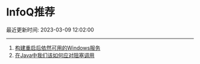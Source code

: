 # InfoQ推荐

最近更新时间: 2023-03-09 12:02:00

--- 
1. [构建重启后依然可用的Windows服务](https://www.infoq.cn/article/sj95UdY5Vqp9Hcxd5XlZ) 
2. [在Java中我们该如何应对阻塞调用](https://www.infoq.cn/article/Tda86qL5beKOIkIRoYBU) 
